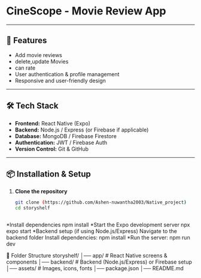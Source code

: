 

# CineScope - Movie Review App

 

---

## 🚀 Features
-  Add movie reviews  
-  delete,update Movies 
-  can rate
-  User authentication & profile management    
-  Responsive and user-friendly design  

---

## 🛠️ Tech Stack
- **Frontend:** React Native (Expo)  
- **Backend:** Node.js / Express (or Firebase if applicable)  
- **Database:** MongoDB / Firebase Firestore  
- **Authentication:** JWT / Firebase Auth  
- **Version Control:** Git & GitHub  

---

## 📦 Installation & Setup

1. **Clone the repository**
   ```bash
   git clone (https://github.com/Ashen-nuwantha2003/Native_project)
   cd storyshelf



*Install dependencies
npm install
*Start the Expo development server
npx expo start
*Backend setup (if using Node.js/Express)
Navigate to the backend folder
Install dependencies:
npm install
*Run the server:
npm run dev

📂 Folder Structure
storyshelf/
│── app/               # React Native screens & components
│── backend/           # Backend (Node.js/Express) or Firebase setup
│── assets/            # Images, icons, fonts
│── package.json
│── README.md
